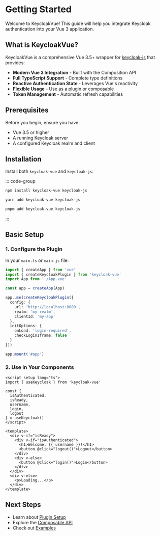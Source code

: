 # Getting Started

Welcome to KeycloakVue! This guide will help you integrate Keycloak authentication into your Vue 3 application.

## What is KeycloakVue?

KeycloakVue is a comprehensive Vue 3.5+ wrapper for [keycloak-js](https://www.keycloak.org/securing-apps/javascript-adapter) that provides:

- **Modern Vue 3 Integration** - Built with the Composition API
- **Full TypeScript Support** - Complete type definitions
- **Reactive Authentication State** - Leverages Vue's reactivity
- **Flexible Usage** - Use as a plugin or composable
- **Token Management** - Automatic refresh capabilities

## Prerequisites

Before you begin, ensure you have:

- Vue 3.5 or higher
- A running Keycloak server
- A configured Keycloak realm and client

## Installation

Install both `keycloak-vue` and `keycloak-js`:

::: code-group

```bash [npm]
npm install keycloak-vue keycloak-js
```

```bash [yarn]
yarn add keycloak-vue keycloak-js
```

```bash [pnpm]
pnpm add keycloak-vue keycloak-js
```

:::

## Basic Setup

### 1. Configure the Plugin

In your `main.ts` or `main.js` file:

```typescript
import { createApp } from 'vue'
import { createKeycloakPlugin } from 'keycloak-vue'
import App from './App.vue'

const app = createApp(App)

app.use(createKeycloakPlugin({
  config: {
    url: 'http://localhost:8080',
    realm: 'my-realm',
    clientId: 'my-app'
  },
  initOptions: {
    onLoad: 'login-required',
    checkLoginIframe: false
  }
}))

app.mount('#app')
```

### 2. Use in Your Components

```vue
<script setup lang="ts">
import { useKeycloak } from 'keycloak-vue'

const {
  isAuthenticated,
  isReady,
  username,
  login,
  logout
} = useKeycloak()
</script>

<template>
  <div v-if="isReady">
    <div v-if="isAuthenticated">
      <h1>Welcome, {{ username }}!</h1>
      <button @click="logout()">Logout</button>
    </div>
    <div v-else>
      <button @click="login()">Login</button>
    </div>
  </div>
  <div v-else>
    <p>Loading...</p>
  </div>
</template>
```

## Next Steps

- Learn about [Plugin Setup](/guide/plugin-setup)
- Explore the [Composable API](/guide/composable)
- Check out [Examples](/examples/)
